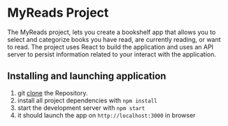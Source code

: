# MyReads Project

The MyReads project, lets you create a bookshelf app that allows you to select and categorize books you have read, are currently reading, or want to read. The project uses React to build the application and uses an API server to persist information related to your interact with the application.



## Installing and launching application
1. git [clone](https://github.com/ahmad-luqman/reactnd-project-myreads-starter) the Repository.
2. install all project dependencies with `npm install`
3. start the development server with `npm start`
4. it should launch the app on `http://localhost:3000` in browser